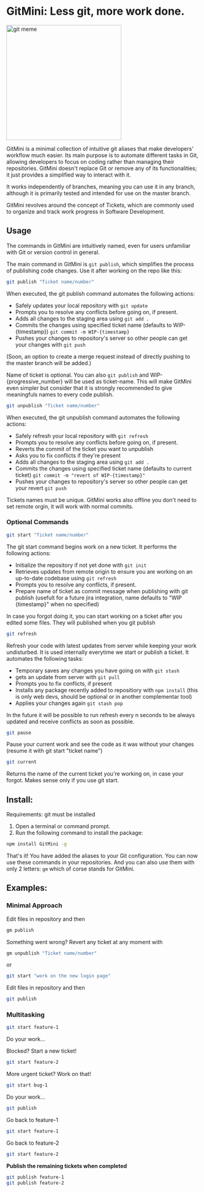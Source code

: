# GitMini: Less git, more work done.


<img src="https://i.imgur.com/g9YTtMF.png" alt="git meme" width="300px" height="auto">

GitMini is a minimal collection of intuitive git aliases that make developers' workflow much easier.
Its main purpose is to automate different tasks in Git, allowing developers to focus on coding rather than managing their repositories. GitMini doesn't replace Git or remove any of its functionalities; it just provides a simplified way to interact with it. 

It works independently of branches, meaning you can use it in any branch, although it is primarily tested and intended for use on the master branch.

GitMini revolves around the concept of Tickets, which are commonly used to organize and track work progress in Software Development.



## Usage

The commands in GitMini are intuitively named, even for users unfamiliar with Git or version control in general.

The main command in GitMini is `git publish`, which simplifies the process of publishing code changes. Use it after working on the repo like this:

```bash
git publish "Ticket name/number"
```

When executed, the git publish command automates the following actions:
  - Safely updates your local repository with `git update`
  - Prompts you to resolve any conflicts before going on, if present.
  - Adds all changes to the staging area using `git add .`
  - Commits the changes using specified ticket name (defaults to WIP-{timestamp}) `git commit -m WIP-{timestamp}`
  - Pushes your changes to repository's server so other people can get your changes with `git push`

(Soon, an option to create a merge request instead of directly pushing to the master branch will be added.)

Name of ticket is optional. You can also `git publish` and WIP-{progressive_number} will be used as ticket-name.
This will make GitMini even simpler but consider that it is strongly recommended to give meaningfuls names to every code publish.

```bash
git unpublish "Ticket name/number"
```
When executed, the git unpublish command automates the following actions:
- Safely refresh your local repository with `git refresh`
- Prompts you to resolve any conflicts before going on, if present.
- Reverts the commit of the ticket you want to unpublish
- Asks you to fix conflicts if they're present
- Adds all changes to the staging area using `git add .`
- Commits the changes using specified ticket name (defaults to current ticket) `git commit -m "revert of WIP-{timestamp}"`
- Pushes your changes to repository's server so other people can get your revert `git push`

Tickets names must be unique. GitMini works also offline you don't need to set remote orgin, it will work with normal commits.
  
### Optional Commands

```bash
git start "Ticket name/number"
```



The git start command begins work on a new ticket. It performs the following actions:
  - Initialize the repository if not yet done with `git init`
  - Retrieves updates from remote origin to ensure you are working on an up-to-date codebase using `git refresh`
  - Prompts you to resolve any conflicts, if present.
  - Prepare name of ticket as commit message when publishing with git publish (usefult for a future jira integration, name defaults to "WIP {timestamp}" when no specified)

In case you forgot doing it, you can start working on a ticket after you edited some files. They will published when you git publish

```bash
git refresh
```

Refresh your code with latest updates from server while keeping your work undisturbed.
It is used internally everytime we start or publish a ticket. It automates the following tasks:
  - Temporary saves any changes you have going on with `git stash`
  - gets an update from server with `git pull`
  - Prompts you to fix conflicts, if present
  - Installs any package recently added to repositiory with `npm install` (this is only web devs, should be optional or in another complementar tool)
  - Applies your changes again `git stash pop`

In the future it will be possible to run refresh every n seconds to be always updated and receive conflicts as soon as possible.

```bash
git pause
```
Pause your current work and see the code as it was without your changes (resume it with git start "ticket name")

```bash
git current
```
Returns the name of the current ticket you're working on, in case your forgot. Makes sense only if you use git start.


## Install: 

Requirements: git must be installed

1. Open a terminal or command prompt.
2. Run the following command to install the package:
```bash
npm install GitMini -g
```
That's it! You have added the aliases to your Git configuration. You can now use these commands in your repositories.
And you can also use them with only 2 letters: `gm` which of corse stands for GitMini.

## Examples: 


### Minimal Approach
Edit files in repository and then
```bash
gm publish
```

Something went wrong? Revert any ticket at any moment with

```bash
gm unpublish "Ticket name/number"
```

 or
```bash
git start "work on the new login page"
```

Edit files in repository and then 
```bash
git publish
```


### Multitasking
```bash
git start feature-1
```
Do your work...

Blocked? Start a new ticket!

```bash
git start feature-2
```

More urgent ticket? Work on that!

```bash
git start bug-1
```

Do your work...
```bash
git publish
```
Go back to feature-1
```bash
git start feature-1
```
Go back to feature-2
```bash
git start feature-2
```
**Publish the remaining tickets when completed**
```bash
git publish feature-1
git publish feature-2
```


